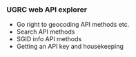 ### UGRC web API explorer
- Go right to geocoding API methods etc.
- Search API methods
- SGID info API methods
- Getting an API key and housekeeping
